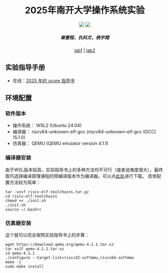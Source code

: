 <h1 align="center"> 2025年南开大学操作系统实验 </h1>
<p align="center">
<a href="https://cc.nankai.edu.cn/"><img src="https://img.shields.io/badge/NKU-CS-07679f"></a>
<a href="http://oslab.mobisys.cc/"><img src="https://img.shields.io/badge/NKU-OS-86006a"></a>
</p>
<h5 align="center"><em>章壹程，仇科文，杨宇翔 </em></h5>
<p align="center">
  <a href="https://github.com/luyanhexay/NKU-OS-2025Fall-labcode/labcode/lab1">lab1</a> |
  <a href="https://github.com/luyanhexay/NKU-OS-2025Fall-labcode/labcode/lab2">lab2</a>
</p>

## 实验指导手册

- 在线：[2025 年的 ucore 指导书](http://oslab.mobisys.cc/lab2025/_book/index.html)

## 环境配置

### 软件版本
- 操作系统： WSL2 (Ubuntu 24.04)
- 编译器： riscv64-unknown-elf-gcc (riscv64-unknown-elf-gcc (GCC) 15.1.0)
- 仿真器： QEMU (QEMU emulator version 4.1.1)

### 编译器安装

由于WSL版本较高，实验指导书上的多种方法均不可行（或者说难度很大），最终取巧选择编译原理课程的预编译版本作为编译器。可以点[此处](https://nankai.feishu.cn/file/KUBxb8oZfoVFhlxgQVpcrZ2Tnvd?from=from_copylink)进行下载。
具体配置方法较为简单：
```
tar -xzvf riscv-elf-toolchains.tar.gz
cd riscv-elf-toolchains
chmod +x ./init.sh
./init.sh
source ~/.bashrc
```

### 仿真器安装
这个就可以完全按照实验指导书上的步骤：
```
wget https://download.qemu.org/qemu-4.1.1.tar.xz
tar xvJf qemu-4.1.1.tar.xz
cd qemu-4.1.1
./configure --target-list=riscv32-softmmu,riscv64-softmmu
make -j
sudo make install
```